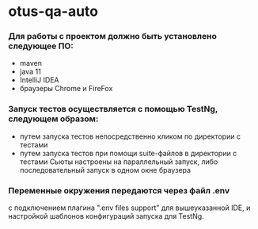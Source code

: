 # otus-qa-auto

### Для работы с проектом должно быть установлено следующее ПО:

- maven
- java 11
- IntelliJ IDEA
- браузеры Chrome и FireFox

### Запуск тестов осуществляется с помощью TestNg, следующем образом:

- путем запуска тестов непосредственно кликом по директории с тестами
- путем запуска тестов при помощи suite-файлов в директории с тестами
  Сьюты настроены на параллельный запуск, либо последовательный запуск в одном окне браузера

### Переменные окружения передаются через файл .env

c подключением плагина ".env files support" для вышеуказанной IDE, и настройкой шаблонов конфигураций запуска для
TestNg.
